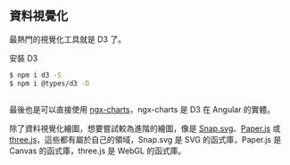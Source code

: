 ## 資料視覺化

最熱門的視覺化工具就是 D3 了。

安裝 D3

```bash
$ npm i d3 -S
$ npm i @types/d3 -D
```

```ts

```

最後也是可以直接使用 [ngx-charts](https://github.com/swimlane/ngx-charts)，ngx-charts 是 D3 在 Angular 的實體。

除了資料視覺化繪圖，想要嘗試較為進階的繪圖，像是 [Snap.svg](http://snapsvg.io/)、[Paper.js](http://paperjs.org/) 或 [three.js](https://threejs.org/)，這些都有屬於自己的領域，Snap.svg 是 SVG 的函式庫，Paper.js 是 Canvas 的函式庫，three.js 是 WebGL 的函式庫。
